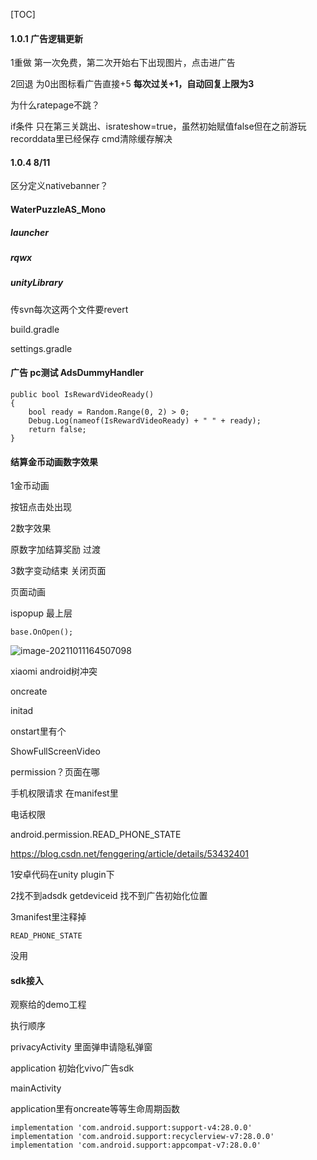 [TOC]

#### 1.0.1 广告逻辑更新

1重做 第一次免费，第二次开始右下出现图片，点击进广告

2回退 为0出图标看广告直接+5 **每次过关+1，自动回复上限为3**



为什么ratepage不跳？

if条件 只在第三关跳出、israteshow=true，虽然初始赋值false但在之前游玩recorddata里已经保存 cmd清除缓存解决



 

#### 1.0.4 8/11



区分定义nativebanner？



#### WaterPuzzleAS_Mono

##### launcher

##### rqwx

##### unityLibrary

传svn每次这两个文件要revert

build.gradle

settings.gradle



#### 广告 pc测试 AdsDummyHandler



```
public bool IsRewardVideoReady()
{
    bool ready = Random.Range(0, 2) > 0;
    Debug.Log(nameof(IsRewardVideoReady) + " " + ready);
    return false;
}
```





#### 结算金币动画数字效果

1金币动画

按钮点击处出现

2数字效果

原数字加结算奖励 过渡

3数字变动结束 关闭页面





页面动画

ispopup 最上层 

```
base.OnOpen();
```





![image-20211011164507098](C:\Users\xian\AppData\Roaming\Typora\typora-user-images\image-20211011164507098.png)





xiaomi android树冲突





oncreate

initad



onstart里有个

ShowFullScreenVideo



permission？页面在哪





手机权限请求 在manifest里

电话权限

android.permission.READ_PHONE_STATE

https://blog.csdn.net/fenggering/article/details/53432401



1安卓代码在unity plugin下 

2找不到adsdk getdeviceid 找不到广告初始化位置

3manifest里注释掉

```
READ_PHONE_STATE
```

没用







#### sdk接入

观察给的demo工程

执行顺序

privacyActivity 里面弹申请隐私弹窗 

application 初始化vivo广告sdk

mainActivity 





application里有oncreate等等生命周期函数

```
implementation 'com.android.support:support-v4:28.0.0'
implementation 'com.android.support:recyclerview-v7:28.0.0'
implementation 'com.android.support:appcompat-v7:28.0.0'
```